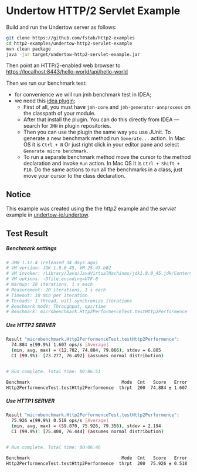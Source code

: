 Undertow HTTP/2 Servlet Example
===============================

Build and run the Undertow server as follows:

```bash
git clone https://github.com/fstab/http2-examples
cd http2-examples/undertow-http2-servlet-example
mvn clean package
java -jar target/undertow-http2-servlet-example.jar
```

Then point an HTTP/2-enabled web browser to [https://localhost:8443/hello-world/api/hello-world](https://localhost:8443/hello-world/api/hello-world)

Then we run our benchmark test:
* for convenience we will run jmh benchmark test in IDEA;
* we need this [idea plugin](https://github.com/artyushov/idea-jmh-plugin);
  * First of all, you must have ```jmh-core``` and ```jmh-generator-annprocess``` on the classpath of your module.
  * After that install the plugin. You can do this directly from IDEA — search for `JMH` in plugin repositories.
  * Then you can use the plugin the same way you use JUnit. To generate a new benchmark method run ```Generate...``` action. In Mac OS it is ```Ctrl + N```
  Or just right click in your editor pane and select ```Generate micro benchmark```.
  * To run a separate benchmark method move the cursor to the method declaration and invoke ```Run``` action.
  In Mac OS it is ```Ctrl + Shift + F10```.
  Do the same actions to run all the benchmarks in a class, just move your cursor to the class declaration.


Notice
------

This example was created using the the _http2_ example and the _servlet_ example in [undertow-io/undertow](https://github.com/undertow-io/undertow/tree/master/examples/src/main/java/io/undertow/examples).

Test Result
-----------
##### Benchmark settings
```bash
# JMH 1.17.4 (released 34 days ago)
# VM version: JDK 1.8.0_45, VM 25.45-b02
# VM invoker: /Library/Java/JavaVirtualMachines/jdk1.8.0_45.jdk/Contents/Home/jre/bin/java
# VM options: -Dfile.encoding=UTF-8
# Warmup: 20 iterations, 1 s each
# Measurement: 20 iterations, 1 s each
# Timeout: 10 min per iteration
# Threads: 1 thread, will synchronize iterations
# Benchmark mode: Throughput, ops/time
# Benchmark: microbenchmark.Http2PerformenceTest.testHttp2Performence
```

##### Use HTTP2 SERVER
```bash
Result "microbenchmark.Http2PerformenceTest.testHttp2Performence":
  74.884 ±(99.9%) 1.607 ops/s [Average]
  (min, avg, max) = (12.782, 74.884, 79.866), stdev = 6.805
  CI (99.9%): [73.277, 76.492] (assumes normal distribution)


# Run complete. Total time: 00:06:51

Benchmark                                   Mode  Cnt   Score   Error  Units
Http2PerformenceTest.testHttp2Performence  thrpt  200  74.884 ± 1.607  ops/s
```

##### Use HTTP1 SERVER
```bash
Result "microbenchmark.Http2PerformenceTest.testHttp2Performence":
  75.926 ±(99.9%) 0.518 ops/s [Average]
  (min, avg, max) = (59.870, 75.926, 79.356), stdev = 2.194
  CI (99.9%): [75.408, 76.444] (assumes normal distribution)


# Run complete. Total time: 00:06:46

Benchmark                                   Mode  Cnt   Score   Error  Units
Http2PerformenceTest.testHttp2Performence  thrpt  200  75.926 ± 0.518  ops/s
```
